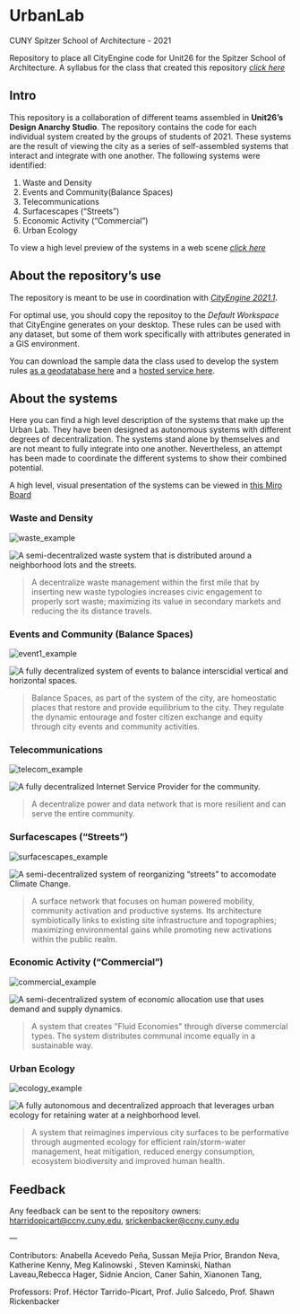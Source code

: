 # UrbanLab
CUNY Spitzer School of Architecture - 2021

Repository to place all CityEngine code for Unit26 for the Spitzer School of Architecture. A syllabus for the class that created this repository *[click here](https://docs.google.com/document/d/1OeA53enEJdavxhBFRCKM4Jie3uw_BkkP8MtLnRKEhug/edit?usp=sharing)*

## Intro
This repository is a collaboration of different teams assembled in **Unit26’s Design Anarchy Studio**. The repository contains the code for each individual system created by the groups of students of 2021. These systems are the result of viewing the city as a series of self-assembled systems that interact and integrate with one another. The following systems were identified:

1. Waste and Density
2. Events and Community(Balance Spaces)
3. Telecommunications
4. Surfacescapes (“Streets”)
5. Economic Activity (“Commercial”)
6. Urban Ecology

To view a high level preview of the systems in a web scene *[click here](https://arcg.is/1OeKDP0)*


## About the repository’s use

The repository is meant to be use in coordination with *[CityEngine 2021.1](https://doc.arcgis.com/en/cityengine/latest/whats-new/cityengine-whats-new.htm)*. 

For optimal use, you should copy the repositoy to the *Default Workspace* that CityEngine generates on your desktop. These rules can be used with any dataset, but some of them work specifically with attributes generated in a GIS environment.

You can download the sample data the class used to develop the system rules [as a geodatabase here](https://ccny.maps.arcgis.com/home/item.html?id=4c42640d19f44663b3bbdefa599d31e5#overview) and a [hosted service here](https://services3.arcgis.com/sJvdLIgPMD7cWjlL/arcgis/rest/services/TheSite/FeatureServer).

## About the systems

Here you can find a high level description of the systems that make up the Urban Lab. They have been designed as autonomous systems with different degrees of decentralization. The systems stand alone by themselves and are not meant to fully integrate into one another. Nevertheless, an attempt has been made to coordinate the different systems to show their combined potential.

A high level, visual presentation of the systems can be viewed in [this Miro Board](https://miro.com/app/board/o9J_lr7Fuys=/)

### Waste and Density

![waste_example](examples/waste.jpg)

![A semi-decentralized waste system that is distributed around a neighborhood lots and the streets.](rules/waste)

> A decentralize waste management within the first mile that by inserting new waste typologies increases civic engagement to properly sort waste; maximizing its value in secondary markets and reducing the its distance travels.

### Events and Community (Balance Spaces)

![event1_example](examples/events1.png)

![A fully decentralized system of events to balance interscidial vertical and horizontal spaces.](rules/events)

> Balance Spaces, as part of the system of the city, are homeostatic places that restore and provide equilibrium to the city. They regulate the dynamic entourage and foster citizen exchange and equity through city events and community activities.

### Telecommunications

![telecom_example](examples/telecoms.png)

![A fully decentralized Internet Service Provider for the community.](rules/telecom)

> A decentralize power and data network that is more resilient and can serve the entire community.


### Surfacescapes (“Streets”)
![surfacescapes_example](examples/surfacescapes.png)

![A semi-decentralized system of reorganizing “streets” to accomodate Climate Change.](rules/surfascapes)

> A surface network that focuses on human powered mobility, community activation and productive systems. Its architecture symbiotically links to existing site infrastructure and topographies; maximizing environmental gains while promoting new activations within the public realm.

### Economic Activity (“Commercial”)

![commercial_example](examples/commercial.png)

![A semi-decentralized system of economic allocation use that uses demand and supply dynamics.](rules/commercial)

> A system that creates "Fluid Economies" through diverse commercial types. The system distributes communal income equally in a sustainable way.

### Urban Ecology

![ecology_example](examples/ecology.jpg)

![A fully autonomous and decentralized approach that leverages urban ecology for retaining water at a neighborhood level.](rules/ecology)

> A system that reimagines impervious city surfaces to be performative through augmented ecology for efficient rain/storm-water management, heat mitigation, reduced energy consumption, ecosystem biodiversity and improved human health.

## Feedback

Any feedback can be sent to the repository owners: htarridopicart@ccny.cuny.edu, srickenbacker@ccny.cuny.edu

—

Contributors: Anabella Acevedo Peña, Sussan Mejia Prior, Brandon Neva, Katherine Kenny, Meg Kalinowski , Steven Kaminski, Nathan Laveau,Rebecca Hager, Sidnie Ancion, Caner Sahin, Xianonen Tang,

Professors: Prof. Héctor Tarrido-Picart, Prof. Julio Salcedo, Prof. Shawn Rickenbacker

